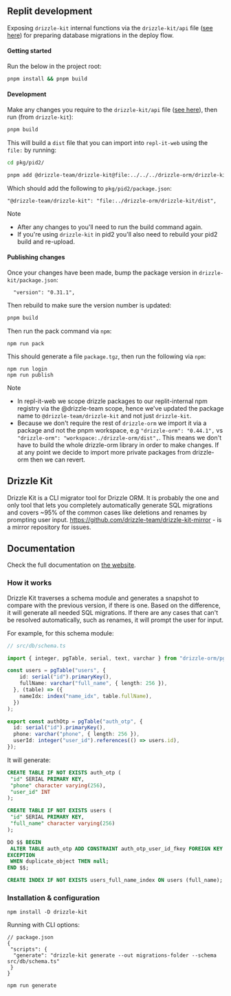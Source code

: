 ## Replit development
Exposing `drizzle-kit` internal functions via the `drizzle-kit/api` file ([see here](./src/api.ts)) for preparing database migrations in the deploy flow.

#### Getting started
Run the below in the project root:

```bash
pnpm install && pnpm build
```

#### Development
Make any changes you require to the `drizzle-kit/api` file ([see here](./drizzle-kit/src/api.ts)), then run (from `drizzle-kit`):
```bash
pnpm build
```
This will build a `dist` file that you can import into `repl-it-web` using the `file:` by running:
```bash
cd pkg/pid2/

pnpm add @drizzle-team/drizzle-kit@file:../../../drizzle-orm/drizzle-kit/dist
```
Which should add the following to `pkg/pid2/package.json`:
```
"@drizzle-team/drizzle-kit": "file:../drizzle-orm/drizzle-kit/dist",
```
> [!NOTE]
> - After any changes to you'll need to run the build command again.
> - If you're using `drizzle-kit` in pid2 you'll also need to rebuild your pid2 build and re-upload.

#### Publishing changes
Once your changes have been made, bump the package version in `drizzle-kit/package.json`:
```
  "version": "0.31.1",
```
Then rebuild to make sure the version number is updated:
```bash
pnpm build
```
Then run the pack command via `npm`:
```
npm run pack
```
This should generate a file `package.tgz`, then run the following via `npm`:
```
npm run login
npm run publish
```
> [!NOTE]
> - In repl-it-web we scope drizzle packages to our replit-internal npm registry via the @drizzle-team scope, hence we've updated the package name to `@drizzle-team/drizzle-kit` and not just `drizzle-kit`.
> - Because we don't require the rest of `drizzle-orm` we import it via a package and not the pnpm workspace, e.g `"drizzle-orm": "0.44.1",` vs `"drizzle-orm": "workspace:./drizzle-orm/dist",`. This means we don't have to build the whole drizzle-orm library in order to make changes. If at any point we decide to import more private packages from drizzle-orm then we can revert.

## Drizzle Kit

Drizzle Kit is a CLI migrator tool for Drizzle ORM. It is probably the one and only tool that lets you completely automatically generate SQL migrations and covers ~95% of the common cases like deletions and renames by prompting user input.
<https://github.com/drizzle-team/drizzle-kit-mirror> - is a mirror repository for issues.

## Documentation

Check the full documentation on [the website](https://orm.drizzle.team/kit-docs/overview).

### How it works

Drizzle Kit traverses a schema module and generates a snapshot to compare with the previous version, if there is one.
Based on the difference, it will generate all needed SQL migrations. If there are any cases that can't be resolved automatically, such as renames, it will prompt the user for input.

For example, for this schema module:

```typescript
// src/db/schema.ts

import { integer, pgTable, serial, text, varchar } from "drizzle-orm/pg-core";

const users = pgTable("users", {
    id: serial("id").primaryKey(),
    fullName: varchar("full_name", { length: 256 }),
  }, (table) => ({
    nameIdx: index("name_idx", table.fullName),
  })
);

export const authOtp = pgTable("auth_otp", {
  id: serial("id").primaryKey(),
  phone: varchar("phone", { length: 256 }),
  userId: integer("user_id").references(() => users.id),
});
```

It will generate:

```SQL
CREATE TABLE IF NOT EXISTS auth_otp (
 "id" SERIAL PRIMARY KEY,
 "phone" character varying(256),
 "user_id" INT
);

CREATE TABLE IF NOT EXISTS users (
 "id" SERIAL PRIMARY KEY,
 "full_name" character varying(256)
);

DO $$ BEGIN
 ALTER TABLE auth_otp ADD CONSTRAINT auth_otp_user_id_fkey FOREIGN KEY ("user_id") REFERENCES users(id);
EXCEPTION
 WHEN duplicate_object THEN null;
END $$;

CREATE INDEX IF NOT EXISTS users_full_name_index ON users (full_name);
```

### Installation & configuration

```shell
npm install -D drizzle-kit
```

Running with CLI options:

```jsonc
// package.json
{
 "scripts": {
  "generate": "drizzle-kit generate --out migrations-folder --schema src/db/schema.ts"
 }
}
```

```shell
npm run generate
```
